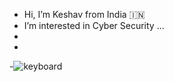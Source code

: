 - Hi, I’m Keshav from India :india:
- I’m interested in Cyber Security ...
-
-
-![keyboard](https://github.com/user-attachments/assets/d1352c0f-17c7-42f3-bd4b-0e9b9f9b608f)







<!---
Kcyb3r/Kcyb3r is a ✨ special ✨ repository because its `README.md` (this file) appears on your GitHub profile.
You can click the Preview link to take a look at your changes.
--->
